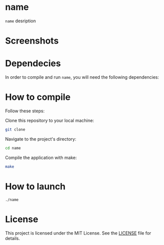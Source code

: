 # name

`name` desription

# Screenshots



# Dependecies

In order to compile and run `name`, you will need the following dependencies:


# How to compile

Follow these steps:

Clone this repository to your local machine:

```sh
git clone 
```

Navigate to the project's directory:

```sh
cd name
```
Compile the application with make:

```sh
make
```

# How to launch

```
./name
```

# License

This project is licensed under the MIT License. See the [LICENSE](LICENSE) file for details.

